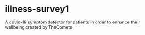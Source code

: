 # illness-survey1
A covid-19 symptom detector for patients in order to enhance their wellbeing created by TheComets
